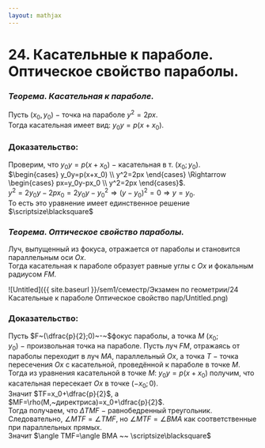 ```yaml
---  
layout: mathjax  
---  
```

  
# 24. Касательные к параболе. Оптическое свойство параболы.  
  
### *Теорема. Касательная к параболе.*  
Пусть $(x_0, y_0)~-~$точка на параболе $y^2=2px$.  
Тогда касательная имеет вид: $y_0y=p(x+x_0)$.  
  
### Доказательство:  
Проверим, что $y_0y=p(x+x_0)~-~$касательная в т. $(x_0;y_0)$.  
$\begin{cases}  
y_0y=p(x+x_0)  
\\  
y^2=2px  
\end{cases}  
\Rightarrow  
\begin{cases}  
px=y_0y-px_0  
\\  
y^2=2px  
\end{cases}$.  
$y^2=2y_0y-2px_0=2y_0y-y_0^2\Rightarrow(y-y_0)^2=0\Rightarrow y=y_0$.  
То есть это уравнение имеет единственное решение  $\scriptsize\blacksquare$  
  
### *Теорема. Оптическое свойство параболы.*  
Луч, выпущенный из фокуса, отражается от параболы и становится параллельным оси $Ox$.  
Тогда касательная к параболе образует равные углы с $Ox$ и фокальным радиусом $FM$.  
  
![Untitled]({{ site.baseurl }}/sem1/семестр/Экзамен по геометрии/24 Касательные к параболе Оптическое свойство пар/Untitled.png)  
  
### Доказательство:  
Пусть $F~(\dfrac{p}{2};0)~-~$фокус параболы, а точка $M~(x_0;y_0)~-~$произвольная точка на параболе. Пусть луч $FM$, отражаясь от параболы переходит в луч $MA$, параллельный $Ox$, а точка $T~-~$точка пересечения $Ox$ с касательной, проведённой к параболе в точке $M$.  
Тогда из уравнения касательной в точке $M$: $y_0y=p(x+x_0)$ получим, что касательная пересекает $Ox$ в точке $(-x_0;0)$.  
Значит $TF=x_0+\dfrac{p}{2}$, а $MF=\rho(M,~директриса)=x_0+\dfrac{p}{2}$.  
Тогда получаем, что $\Delta TMF~-~$равнобедренный треугольник.  
Следовательно, $\angle MTF=\angle TMF$, но $\angle MTF=\angle BMA$ как соответственные при параллельных прямых.  
Значит $\angle TMF=\angle BMA ~~ \scriptsize\blacksquare$  
